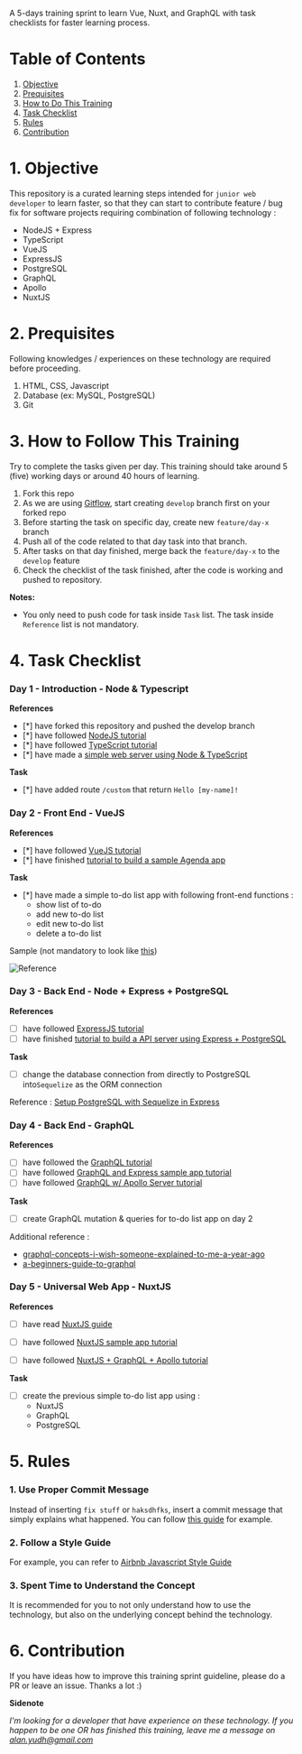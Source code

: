 A 5-days training sprint to learn Vue, Nuxt, and GraphQL with task checklists for faster learning process.

# Table of Contents

1. [Objective](#objective)
2. [Prequisites](#prequisites)
3. [How to Do This Training](#how-to)
4. [Task Checklist](#tasks)
5. [Rules](#rules)
6. [Contribution](#contribution)


# 1. Objective <a name="objective"></a>

This repository is a curated learning steps intended for `junior web developer` to learn faster, so that they can start to contribute feature / bug fix for software projects requiring combination of following technology :

- NodeJS + Express
- TypeScript
- VueJS
- ExpressJS
- PostgreSQL
- GraphQL 
- Apollo
- NuxtJS


# 2. Prequisites <a name="prequisites"></a>

Following knowledges / experiences on these technology are required before proceeding.

1. HTML, CSS, Javascript
2. Database (ex: MySQL, PostgreSQL)
3. Git


# 3. How to Follow This Training <a name="how-to"></a>

Try to complete the tasks given per day. This training should take around 5 (five) working days or around 40 hours of learning.

1. Fork this repo
2. As we are using [Gitflow](https://datasift.github.io/gitflow/IntroducingGitFlow.html), start creating `develop` branch first on your forked repo
3. Before starting the task on specific day, create new `feature/day-x` branch
4. Push all of the code related to that day task into that branch. 
5. After tasks on that day finished, merge back the `feature/day-x` to the `develop` feature
6. Check the checklist of the task finished, after the code is working and pushed to repository.

**Notes:**

- You only need to push code for task inside `Task` list. The task inside `Reference` list is not mandatory.


# 4. Task Checklist <a name="tasks"></a>

### Day 1 - Introduction - Node & Typescript

**References**

- [*] have forked this repository and pushed the develop branch
- [*] have followed [NodeJS tutorial](https://www.tutorialspoint.com/nodejs/index.htm)
- [*] have followed [TypeScript tutorial](https://www.tutorialspoint.com/typescript/index.htm)
- [*] have made a [simple web server using Node & TypeScript](https://blog.risingstack.com/building-a-node-js-app-with-typescript-tutorial/)

**Task**

- [*] have added route `/custom` that return `Hello [my-name]!`
 
 
### Day 2 - Front End - VueJS

**References**

- [*] have followed [VueJS tutorial](https://www.tutorialspoint.com/vuejs/index.htm)
- [*] have finished [tutorial to build a sample Agenda app](https://mdbootstrap.com/education/vue/agenda-app-1-overview/)

**Task**

- [*] have made a simple to-do list app with following front-end functions :
	- show list of to-do 
	- add new to-do list
	- edit new to-do list
	- delete a to-do list 

Sample (not mandatory to look like [this](https://www.freecodecamp.org/news/learn-how-to-create-your-first-angular-app-in-20-min-146201d9b5a7/))

![Reference](https://github.com/alanyudh/nuxt-graphql-5-days-training-sprint/blob/master/reference-from-freeCodeCamp.org.gif)


### Day 3 - Back End - Node + Express + PostgreSQL

**References**

- [ ] have followed [ExpressJS tutorial](https://www.tutorialspoint.com/expressjs/index.htm)
- [ ] have finished [tutorial to build a API server using Express + PostgreSQL](https://blog.logrocket.com/setting-up-a-restful-api-with-node-js-and-postgresql-d96d6fc892d8/)

**Task**

- [ ] change the database connection from directly to PostgreSQL into`Sequelize` as the ORM connection

Reference : [Setup PostgreSQL with Sequelize in Express](https://www.robinwieruch.de/postgres-express-setup-tutorial)


### Day 4 - Back End - GraphQL

**References**

- [ ] have followed the [GraphQL tutorial](https://www.tutorialspoint.com/graphql/index.htm)
- [ ] have followed [GraphQL and Express sample app tutorial](https://medium.com/codingthesmartway-com-blog/creating-a-graphql-server-with-node-js-and-express-f6dddc5320e1)
- [ ] have followed [GraphQL w/ Apollo Server tutorial](https://www.robinwieruch.de/graphql-apollo-server-tutorial)

**Task**

- [ ] create GraphQL mutation & queries for to-do list app on day 2

Additional reference :

- [graphql-concepts-i-wish-someone-explained-to-me-a-year-ago](https://medium.com/naresh-bhatia/graphql-concepts-i-wish-someone-explained-to-me-a-year-ago-514d5b3c0eab)
- [a-beginners-guide-to-graphql](https://medium.freecodecamp.org/a-beginners-guide-to-graphql-60e43b0a41f5)


### Day 5 - Universal Web App - NuxtJS
 
**References**

- [ ] have read [NuxtJS guide](https://nuxtjs.org/guide/)
- [ ] have followed [NuxtJS sample app tutorial]()
- [ ] have followed [NuxtJS + GraphQL + Apollo tutorial](https://www.djamware.com/post/5cdc0ba280aca754f7a9d1f4/node-express-postgresql-vue-2-and-graphql-crud-web-app)
 
 
**Task**

- [ ] create the previous simple to-do list app using :
	- NuxtJS
	- GraphQL
	- PostgreSQL

	
# 5. Rules <a name="rules"></a>

### 1. Use Proper Commit Message

Instead of inserting `fix stuff` or `haksdhfks`, insert a commit message that simply explains what happened. You can follow [this guide](https://chris.beams.io/posts/git-commit/) for example.

### 2. Follow a Style Guide

For example, you can refer to [Airbnb Javascript Style Guide](https://github.com/airbnb/javascript)

### 3. Spent Time to Understand the Concept

It is recommended for you to not only understand how to use the technology, but also on the underlying concept behind the technology.


# 6. Contribution <a name="contribution"></a>

If you have ideas how to improve this training sprint guideline, please do a PR or leave an issue. Thanks a lot :)



**Sidenote**

_I'm looking for a developer that have experience on these technology. If you happen to be one OR has finished this training, leave me a message on [alan.yudh@gmail.com](mailto:alan.yudh@gmail.com?subject=[GitHub]%20Source%205DayTraining%20NuxtGraphQL)_
